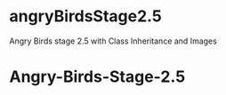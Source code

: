 # angryBirdsStage2.5
Angry Birds stage 2.5 with Class Inheritance and Images
# Angry-Birds-Stage-2.5

